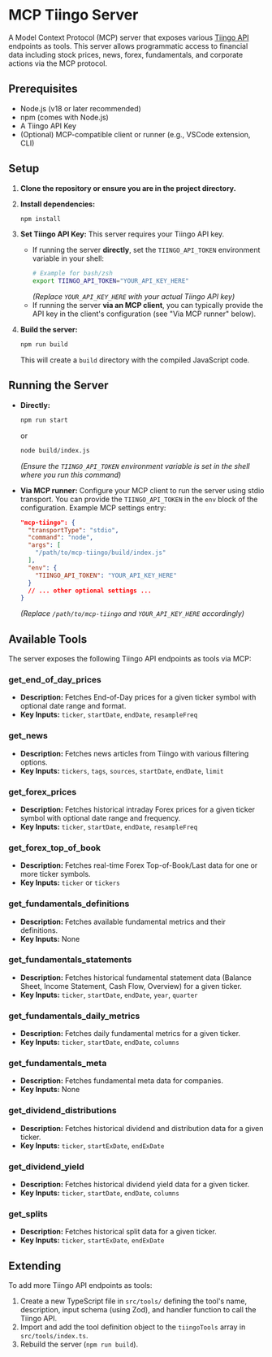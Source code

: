 # MCP Tiingo Server

A Model Context Protocol (MCP) server that exposes various [Tiingo API](https://www.tiingo.com/documentation/general/overview) endpoints as tools. This server allows programmatic access to financial data including stock prices, news, forex, fundamentals, and corporate actions via the MCP protocol.

## Prerequisites

- Node.js (v18 or later recommended)
- npm (comes with Node.js)
- A Tiingo API Key
- (Optional) MCP-compatible client or runner (e.g., VSCode extension, CLI)

## Setup

1.  **Clone the repository or ensure you are in the project directory.**

2.  **Install dependencies:**
    ```bash
    npm install
    ```

3.  **Set Tiingo API Key:**
    This server requires your Tiingo API key.
    *   If running the server **directly**, set the `TIINGO_API_TOKEN` environment variable in your shell:
        ```bash
        # Example for bash/zsh
        export TIINGO_API_TOKEN="YOUR_API_KEY_HERE"
        ```
        *(Replace `YOUR_API_KEY_HERE` with your actual Tiingo API key)*
    *   If running the server **via an MCP client**, you can typically provide the API key in the client's configuration (see "Via MCP runner" below).

4.  **Build the server:**
    ```bash
    npm run build
    ```
    This will create a `build` directory with the compiled JavaScript code.

## Running the Server

- **Directly:**
  ```bash
  npm run start
  ```
  or
  ```bash
  node build/index.js
  ```
  *(Ensure the `TIINGO_API_TOKEN` environment variable is set in the shell where you run this command)*

- **Via MCP runner:**
  Configure your MCP client to run the server using stdio transport. You can provide the `TIINGO_API_TOKEN` in the `env` block of the configuration.
  Example MCP settings entry:
  ```json
  "mcp-tiingo": {
    "transportType": "stdio",
    "command": "node",
    "args": [
      "/path/to/mcp-tiingo/build/index.js"
    ],
    "env": {
      "TIINGO_API_TOKEN": "YOUR_API_KEY_HERE"
    }
    // ... other optional settings ...
  }
  ```
  *(Replace `/path/to/mcp-tiingo` and `YOUR_API_KEY_HERE` accordingly)*

## Available Tools

The server exposes the following Tiingo API endpoints as tools via MCP:

### **get_end_of_day_prices**
- **Description:** Fetches End-of-Day prices for a given ticker symbol with optional date range and format.
- **Key Inputs:** `ticker`, `startDate`, `endDate`, `resampleFreq`

### **get_news**
- **Description:** Fetches news articles from Tiingo with various filtering options.
- **Key Inputs:** `tickers`, `tags`, `sources`, `startDate`, `endDate`, `limit`

### **get_forex_prices**
- **Description:** Fetches historical intraday Forex prices for a given ticker symbol with optional date range and frequency.
- **Key Inputs:** `ticker`, `startDate`, `endDate`, `resampleFreq`

### **get_forex_top_of_book**
- **Description:** Fetches real-time Forex Top-of-Book/Last data for one or more ticker symbols.
- **Key Inputs:** `ticker` or `tickers`

### **get_fundamentals_definitions**
- **Description:** Fetches available fundamental metrics and their definitions.
- **Key Inputs:** None

### **get_fundamentals_statements**
- **Description:** Fetches historical fundamental statement data (Balance Sheet, Income Statement, Cash Flow, Overview) for a given ticker.
- **Key Inputs:** `ticker`, `startDate`, `endDate`, `year`, `quarter`

### **get_fundamentals_daily_metrics**
- **Description:** Fetches daily fundamental metrics for a given ticker.
- **Key Inputs:** `ticker`, `startDate`, `endDate`, `columns`

### **get_fundamentals_meta**
- **Description:** Fetches fundamental meta data for companies.
- **Key Inputs:** None

### **get_dividend_distributions**
- **Description:** Fetches historical dividend and distribution data for a given ticker.
- **Key Inputs:** `ticker`, `startExDate`, `endExDate`

### **get_dividend_yield**
- **Description:** Fetches historical dividend yield data for a given ticker.
- **Key Inputs:** `ticker`, `startDate`, `endDate`, `columns`

### **get_splits**
- **Description:** Fetches historical split data for a given ticker.
- **Key Inputs:** `ticker`, `startExDate`, `endExDate`

## Extending

To add more Tiingo API endpoints as tools:
1. Create a new TypeScript file in `src/tools/` defining the tool's name, description, input schema (using Zod), and handler function to call the Tiingo API.
2. Import and add the tool definition object to the `tiingoTools` array in `src/tools/index.ts`.
3. Rebuild the server (`npm run build`).
